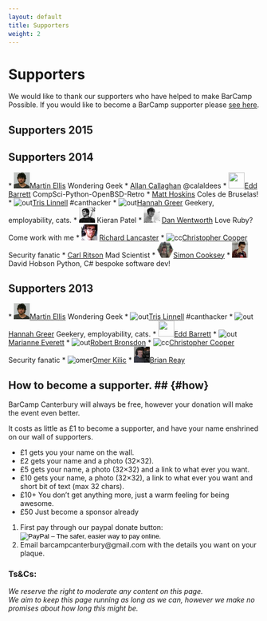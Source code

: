 ```yaml
---
layout: default
title: Supporters
weight: 2
---
```


# Supporters #

We would like to thank our supporters who have helped to make BarCamp Possible. If you would like to become a BarCamp supporter please [see here](#how).

## Supporters 2015 ##

<div class="supporters" id="supporters">

</div>

## Supporters 2014 ##

<div class="supporters" id="supporters">
* <img class="alignnone size-full wp-image-460" alt="out" src="/assets/images/supporters/mex.png" width="32" height="32"><a href="http://canthack.org">Martin Ellis</a > <span>Wondering Geek</span>
* <a href="http://calaldees.dreamhosters.com/">Allan Callaghan</a> <span>@calaldees</span>
* <img src="{{ "vext01@gmail.com" | to_gravatar }}" width="32" height="32"><a href="http://theunixzoo.co.uk" class="alignnone size-full wp-image-460">Edd Barrett</a> <span>CompSci-Python-OpenBSD-Retro</span>
* <a href="https://www.youtube.com/watch?v=kfVsfOSbJY0">Matt Hoskins</a> <span>Coles de Bruselas!</span>
* <img class="alignnone size-full wp-image-460 grav-hashed grav-hijack" alt="out" src="http://www.gravatar.com/avatar/341c531b300cc77f6195b4fb0cb01b9c?s=32" height="32" id="grav-341c531b300cc77f6195b4fb0cb01b9c-0"><a href="http://canthack.org">Tris Linnell</a> <span>#canthacker</span>
* <img class="alignnone size-full wp-image-460 grav-hashed grav-hijack" alt="out" src="http://www.gravatar.com/avatar/596317667dfee01fd0551c2783fcd67c?s=32" height="32" id="grav-596317667dfee01fd0551c2783fcd67c-0"><a href="http://canthack.org">Hannah Greer</a> <span>Geekery, employability, cats.</span>
* <img class="alignnone size-full wp-image-460 grav-hashed grav-hijack" alt="out" src="/assets/images/supporters/kieran.jpg"> Kieran Patel
* <img class="alignnone size-full wp-image-460 grav-hashed grav-hijack" alt="out" src="/assets/images/supporters/dan.jpeg"> <a href="https://atechmedia.com/careers">Dan Wentworth</a> <span>Love Ruby? Come work with me</span>
* <img class="alignnone size-full wp-image-460 grav-hashed grav-hijack" alt="out" src="/assets/images/supporters/richard.jpg"> <a href="http://rl0.co.uk/">Richard Lancaster</a>
* <img src="{{ "chris@itscooper.co.uk" | to_gravatar }}" alt="cc" class="alignnone size-full wp-image-569" width="32" height="32"><a href="http://www.itscooper.co.uk">Christopher Cooper</a> <span>Security fanatic</span>
* <a href="http://perlfu.co.uk">Carl Ritson</a> <span>Mad Scientist</span>
* <img src="/assets/images/supporters/simon.png" alt="Simon" class="alignnone size-full wp-image-569" width="32" height="32"><a href="http://graymalk.in/">Simon Cooksey</a>
* <img src="/assets/images/supporters/dave.jpg" alt="Dave" class="alignnone size-full wp-image-569" width="32" height="32">David Hobson <span>Python, C# bespoke software dev!</span>

</div>

## Supporters 2013 ##

<div class="supporters" id="supporters">
* <img class="alignnone size-full wp-image-460" alt="out" src="/assets/images/supporters/mex.png" width="32" height="32"><a href="http://canthack.org">Martin Ellis</a > <span>Wondering Geek</span>
* <img class="alignnone size-full wp-image-460 grav-hashed grav-hijack" alt="out" src="http://www.gravatar.com/avatar/341c531b300cc77f6195b4fb0cb01b9c?s=32" height="32" id="grav-341c531b300cc77f6195b4fb0cb01b9c-0"><a href="http://canthack.org">Tris Linnell</a> <span>#canthacker</span>
* <img class="alignnone size-full wp-image-460 grav-hashed grav-hijack" alt="out" src="http://www.gravatar.com/avatar/596317667dfee01fd0551c2783fcd67c?s=32" height="32" id="grav-596317667dfee01fd0551c2783fcd67c-0"><a href="http://canthack.org">Hannah Greer</a> <span>Geekery, employability, cats.</span>
* <img src="{{"vext01@gmail.com" | to_gravatar}}" width="32" height="32"><a href="http://soma.fm" class="alignnone size-full wp-image-460">Edd Barrett</a>
* <img class="alignnone size-full wp-image-460" alt="out" src="{{ "marianne.c.r.everett@gmail.com" | to_gravatar }}" width="32" height="32"><a href="http://canthack.org">Marianne Everett</a>
* <img class="alignnone size-full wp-image-460" alt="out" src="{{ "reashlin@gmail.com" | to_gravatar }}" width="32" height="32"><a href="https://www.youtube.com/watch?v=dQw4w9WgXcQ">Robert Bronsdon</a>
* <img src="{{ "chris@itscooper.co.uk" | to_gravatar }}" alt="cc" class="alignnone size-full wp-image-569" width="32" height="32"><a href="http://www.itscooper.co.uk">Christopher Cooper</a> <span>Security fanatic</span>
* <img src="{{ "omer@kilic.name" | to_gravatar }}" alt="omer" class="alignnone size-full wp-image-574" width="32" height="32"><a href="http://canthack.org">Omer Kilic</a>
* <img src="/assets/images/supporters/g8osn2.jpg" alt="g8osn" class="alignnone size-full wp-image-580" width="32" height="32"><a href="http://www.g8osn.net">Brian Reay</a>

</div>



## How to become a supporter. ##  {#how}

BarCamp Canterbury will always be free, however your donation will make the event even better.

It costs as little as £1 to become a supporter, and have your name enshrined on our wall of supporters.

* £1 gets you your name on the wall.
* £2 gets your name and a photo (32×32).
* £5 gets your name, a photo (32×32) and a link to what ever you want.
* £10 gets your name, a photo (32×32), a link to what ever you want and short bit of text (max 32 chars).
* £10+ You don’t get anything more, just a warm feeling for being awesome.
* £50 Just become a sponsor already

<ol>
<li>First pay through our paypal donate button:

<form action="https://www.paypal.com/cgi-bin/webscr" method="post" target="_top">
<input type="hidden" name="cmd" value="_s-xclick">
<input type="hidden" name="hosted_button_id" value="6WLYBMMWCW3Y4">
<input type="image" src="https://www.paypalobjects.com/en_US/GB/i/btn/btn_donateCC_LG.gif" border="0" name="submit" alt="PayPal – The safer, easier way to pay online.">
<img alt="" border="0" src="https://www.paypalobjects.com/en_GB/i/scr/pixel.gif" width="1" height="1">
</form>
</li>

<li>Email barcampcanterbury@gmail.com with the details you want on your plaque.</li>
</ol>

### Ts&Cs: ###

_We reserve the right to moderate any content on this page._<br>
_We aim to keep this page running as long as we can, however we make no promises about how long this might be._
